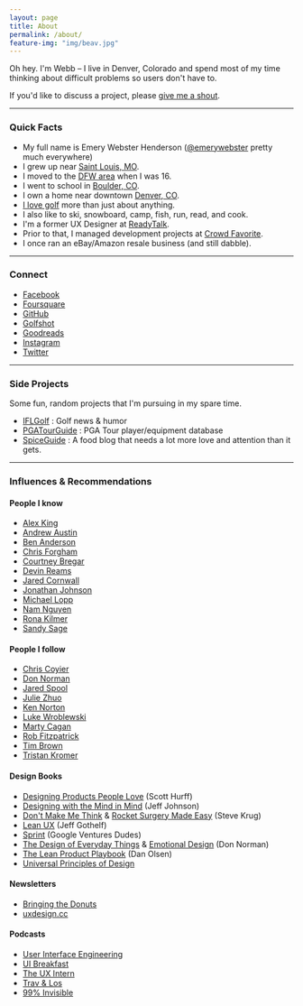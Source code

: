 ```yaml
---
layout: page
title: About
permalink: /about/
feature-img: "img/beav.jpg"
---
```

Oh hey. I'm Webb &ndash; I live in Denver, Colorado and spend most of my time thinking about difficult problems so users don't have to.

If you'd like to discuss a project, please [give me a shout](/contact).

---

### Quick Facts

- My full name is Emery Webster Henderson ([@emerywebster](http://twitter.com/emerywebster) pretty much everywhere)
- I grew up near [Saint Louis, MO](http://stlouis.cardinals.mlb.com/).
- I moved to the [DFW area](http://mavs.com) when I was 16.
- I went to school in [Boulder, CO](http://leeds.colorado.edu).
- I own a home near downtown [Denver, CO](http://denverbroncos.com).
- [I love golf](http://masters.com) more than just about anything.
- I also like to ski, snowboard, camp, fish, run, read, and cook.
- I'm a former UX Designer at [ReadyTalk](http://readytalk.com).
- Prior to that, I managed development projects at [Crowd Favorite](http://crowdfavorite.com).
- I once ran an eBay/Amazon resale business (and still dabble).

---

### Connect

- [Facebook](http://facebook.com/emerywebster)
- [Foursquare](http://foursquare.com/emerywebster)
- [GitHub](http://github.com/emerywebster)
- [Golfshot](http://golfshot.com/members/0871088840/statistics)
- [Goodreads](https://www.goodreads.com/user/show/5677497-webb-henderson)
- [Instagram](http://instagram.com/emerywebster)
- [Twitter](http://twitter.com/emerywebster)

---

### Side Projects

Some fun, random projects that I'm pursuing in my spare time.

- [IFLGolf](http://ifl.golf) : Golf news & humor
- [PGATourGuide](http://pgatourguide.com) : PGA Tour player/equipment database
- [SpiceGuide](http://spicegui.de) : A food blog that needs a lot more love and attention than it gets.

---

### Influences & Recommendations

#### People I know

- [Alex King](http://alexking.org)
- [Andrew Austin](http://andrewjaustin.net)
- [Ben Anderson](http://design-pathology.com)
- [Chris Forgham](http://oldguysriptoo.com)
- [Courtney Bregar](http://courtneybregar.com)
- [Devin Reams](http://devin.reams.me)
- [Jared Cornwall](http://jaredcornwall.com)
- [Jonathan Johnson](http://jondavidjohn.com)
- [Michael Lopp](http://randsinrepose.com)
- [Nam Nguyen](http://nam-ux.com)
- [Rona Kilmer](http://ronakilmer.com)
- [Sandy Sage](http://sandy-sage.com)

#### People I follow

- [Chris Coyier](http://chriscoyier.net/)
- [Don Norman](http://jnd.org/)
- [Jared Spool](http://uie.com/)
- [Julie Zhuo](https://medium.com/@joulee)
- [Ken Norton](http://kennorton.com/)
- [Luke Wroblewski](http://lukew.com/)
- [Marty Cagan](http://svpg.com/articles/)
- [Rob Fitzpatrick](http://robfitz.com/)
- [Tim Brown](http://nicewebtype.com)
- [Tristan Kromer](http://grasshopperherder.com/)

#### Design Books

- [Designing Products People Love](https://www.amazon.com/dp/B019YN9WFW/) (Scott Hurff)
- [Designing with the Mind in Mind](https://www.amazon.com/dp/0124079148/) (Jeff Johnson)
- [Don't Make Me Think](https://www.amazon.com/dp/0321965515/) & [Rocket Surgery Made Easy](https://www.amazon.com/dp/0321657292/) (Steve Krug)
- [Lean UX](https://www.amazon.com/dp/B01LYGQ6CH/) (Jeff Gothelf)
- [Sprint](https://www.amazon.com/dp/B010MH1DAQ/) (Google Ventures Dudes)
- [The Design of Everyday Things](https://www.amazon.com/dp/B00E257T6C/) & [Emotional Design](https://www.amazon.com/dp/B005GKIYD4/) (Don Norman)
- [The Lean Product Playbook](https://www.amazon.com/dp/B00SZ638C8/) (Dan Olsen)
- [Universal Principles of Design](https://www.amazon.com/dp/1592535879/)

#### Newsletters

- [Bringing the Donuts](http://kennorton.us12.list-manage.com/subscribe?u=55f1cf967fb74d3b3db26ef2b&id=3c04852012)
- [uxdesign.cc](http://uxdesign.cc)

#### Podcasts

- [User Interface Engineering](https://www.uie.com/brainsparks/)
- [UI Breakfast](http://uibreakfast.com/)
- [The UX Intern](http://theuxintern.com/)
- [Trav & Los](http://www.travandlos.com/)
- [99% Invisible](http://99percentinvisible.org/)

